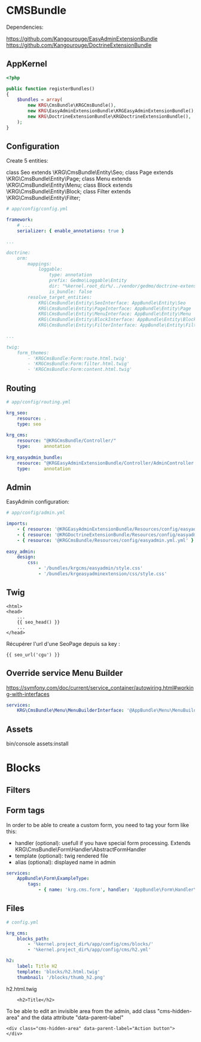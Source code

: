 # CMSBundle

Dependencies:

https://github.com/Kangourouge/EasyAdminExtensionBundle
https://github.com/Kangourouge/DoctrineExtensionBundle

AppKernel
---------

```php
<?php

public function registerBundles()
{
    $bundles = array(
        new KRG\CmsBundle\KRGCmsBundle(),
        new KRG\EasyAdminExtensionBundle\KRGEasyAdminExtensionBundle(),
        new KRG\DoctrineExtensionBundle\KRGDoctrineExtensionBundle(),
    );
}
```


Configuration
-------------

Create 5 entities:

class Seo extends \KRG\CmsBundle\Entity\Seo;
class Page extends \KRG\CmsBundle\Entity\Page;
class Menu extends \KRG\CmsBundle\Entity\Menu;
class Block extends \KRG\CmsBundle\Entity\Block;
class Filter extends \KRG\CmsBundle\Entity\Filter;


```yaml
# app/config/config.yml

framework:
    # ...
    serializer: { enable_annotations: true }

...

doctrine:
    orm:
        mappings:
            loggable:
                type: annotation
                prefix: Gedmo\Loggable\Entity
                dir: "%kernel.root_dir%/../vendor/gedmo/doctrine-extensions/lib/Gedmo/Loggable/Entity"
                is_bundle: false
        resolve_target_entities:
            KRG\CmsBundle\Entity\SeoInterface: AppBundle\Entity\Seo
            KRG\CmsBundle\Entity\PageInterface: AppBundle\Entity\Page
            KRG\CmsBundle\Entity\MenuInterface: AppBundle\Entity\Menu
            KRG\CmsBundle\Entity\BlockInterface: AppBundle\Entity\Block
            KRG\CmsBundle\Entity\FilterInterface: AppBundle\Entity\Filter
            
...

twig:
    form_themes:
        - 'KRGCmsBundle:Form:route.html.twig'
        - 'KRGCmsBundle:Form:filter.html.twig'
        - 'KRGCmsBundle:Form:content.html.twig'
```

Routing
-------

```yaml
# app/config/routing.yml

krg_seo:
    resource: .
    type: seo
    
krg_cms:
    resource: "@KRGCmsBundle/Controller/"
    type:     annotation
    
krg_easyadmin_bundle:
    resource: "@KRGEasyAdminExtensionBundle/Controller/AdminController.php"
    type:     annotation
```


Admin
-----

EasyAdmin configuration:

```yaml
# app/config/admin.yml

imports:
    - { resource: '@KRGEasyAdminExtensionBundle/Resources/config/easyadmin.yml' }
    - { resource: '@KRGDoctrineExtensionBundle/Resources/config/easyadmin.yml' }    
    - { resource: '@KRGCmsBundle/Resources/config/easyadmin.yml.yml' }
    
easy_admin:
    design:
        css:
            - '/bundles/krgcms/easyadmin/style.css'
            - '/bundles/krgeasyadminextension/css/style.css'

```

Twig
----

```twig
<html>
<head>
    ...
    {{ seo_head() }}
    ...
</head>
```

Récupérer l'url d'une SeoPage depuis sa key :
```twig
{{ seo_url('cgu') }}
```


Override service Menu Builder
-----------------------------

https://symfony.com/doc/current/service_container/autowiring.html#working-with-interfaces

```yaml
services:
    KRG\CmsBundle\Menu\MenuBuilderInterface: '@AppBundle\Menu\MenuBuilder'
```

Assets
------

bin/console assets:install

# Blocks
## Filters

Form tags
---------

In order to be able to create a custom form, you need to tag your form like this:

- handler (optional): usefull if you have special form processing. Extends KRG\CmsBundle\Form\Handler\AbstractFormHandler
- template (optional): twig rendered file
- alias (optional): displayed name in admin

```yaml
services:
    AppBundle\Form\ExampleType:
        tags:
            - { name: 'krg.cms.form', handler: 'AppBundle\Form\Handler\TestHandler', template: '@App/Form/test.html.twig', alias: 'Form test' }
```

## Files

```yaml
# config.yml

krg_cms:
    blocks_path:
        - '%kernel.project_dir%/app/config/cms/blocks/'
        - '%kernel.project_dir%/app/config/cms/h2.yml'
```

```yaml
h2:
    label: Title H2
    template: 'blocks/h2.html.twig'
    thumbnail: '/blocks/thumb_h2.png'
```

h2.html.twig
```twig 
    <h2>Title</h2>
```

To be able to edit an invisible area from the admin, add class "cms-hidden-area" and the data attribute "data-parent-label"
```
<div class="cms-hidden-area" data-parent-label="Action button">
</div> 
```
